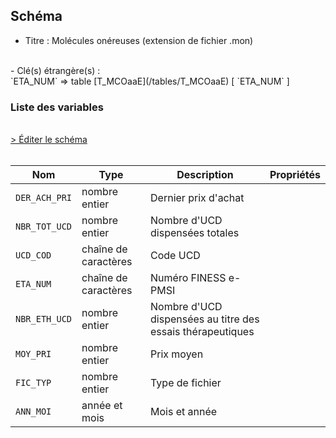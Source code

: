 ## Schéma

- Titre : Molécules onéreuses (extension de fichier .mon)
<br />
- Clé(s) étrangère(s) : <br />
`ETA_NUM` => table [T_MCOaaE](/tables/T_MCOaaE) [ `ETA_NUM` ]<br />

### Liste des variables
<br />
<div>
    <a href="https://gitlab.com/healthdatahub/schema-snds/edit/master/schemas/PMSI/PMSI%20MCO/T_SUPaaMON.json"  
    arget="_blank" rel="noopener noreferrer">> Éditer le schéma</a>
    <OutboundLink />
</div>
<br />

Nom|Type|Description|Propriétés
-|-|-|-
`DER_ACH_PRI`|nombre entier|Dernier prix d&#x27;achat||
`NBR_TOT_UCD`|nombre entier|Nombre d&#x27;UCD dispensées totales||
`UCD_COD`|chaîne de caractères|Code UCD||
`ETA_NUM`|chaîne de caractères|Numéro FINESS e-PMSI||
`NBR_ETH_UCD`|nombre entier|Nombre d&#x27;UCD dispensées au titre des essais thérapeutiques||
`MOY_PRI`|nombre entier|Prix moyen||
`FIC_TYP`|nombre entier|Type de fichier||
`ANN_MOI`|année et mois|Mois et année||

